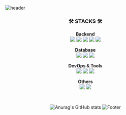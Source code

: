 ![header](https://capsule-render.vercel.app/api?type=waving&color=00ced1&height=200&text=I'm%SHINSEUNGHUN!&fontSize=80&fontColor=f4ffff)
<div align="center">
 
### 🛠 STACKS 🛠 
<div>
 
**Backend**  
<img src="https://img.shields.io/badge/Kotlin-7F52FF?style=flat-square&logo=Kotlin&logoColor=white"/>
<img src="https://img.shields.io/badge/Spring Boot-6DB33F?style=flat-square&logo=Spring Boot&logoColor=white"/>
<img src="https://img.shields.io/badge/Java-F16822?style=flat-square"/>
<img src="https://img.shields.io/badge/Node.js-339933?style=flat-square&logo=node.js&logoColor=white"/>
<img src="https://img.shields.io/badge/Express-000000?style=flat-square&logo=express&logoColor=white"/>

**Database**  
<img src="https://img.shields.io/badge/PostgreSQL-4169E1?style=flat-square&logo=PostgreSQL&logoColor=white"/>
<img src="https://img.shields.io/badge/MySQL-4479A1?style=flat-square&logo=mysql&logoColor=white"/>
<img src="https://img.shields.io/badge/Redis-DC382D?style=flat-square&logo=Redis&logoColor=white"/>

**DevOps & Tools**  
<img src="https://img.shields.io/badge/Amazon EC2-FF9900?style=flat-square&logo=Amazon EC2&logoColor=white"/>
<img src="https://img.shields.io/badge/Docker-2496ED?style=flat-square&logo=Docker&logoColor=white"/>
<img src="https://img.shields.io/badge/Kafka-231F20?style=flat-square&logo=Apache Kafka&logoColor=white"/>

**Others**  
<img src="https://img.shields.io/badge/Web3.js-F16822?style=flat-square&logo=web3.js&logoColor=black"/>
<img src="https://img.shields.io/badge/IPFS-65C2CB?style=flat-square&logo=ipfs&logoColor=white"/>
</div>
 
<br>
 
![Anurag's GitHub stats](https://github-readme-stats.vercel.app/api?username=sinsu1004&show_icons=true&theme=radical) 
![Footer](https://capsule-render.vercel.app/api?type=waving&color=00ced1&height=200&section=footer)
